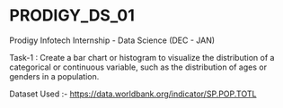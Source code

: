 # PRODIGY_DS_01
Prodigy Infotech Internship - Data Science (DEC - JAN)

Task-1 : Create a bar chart or histogram to visualize the distribution of a categorical or continuous variable, such as the distribution of ages or genders in a population.

Dataset Used :- https://data.worldbank.org/indicator/SP.POP.TOTL
